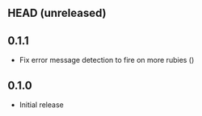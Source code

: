 ## HEAD (unreleased)

## 0.1.1

- Fix error message detection to fire on more rubies ()

## 0.1.0

- Initial release
